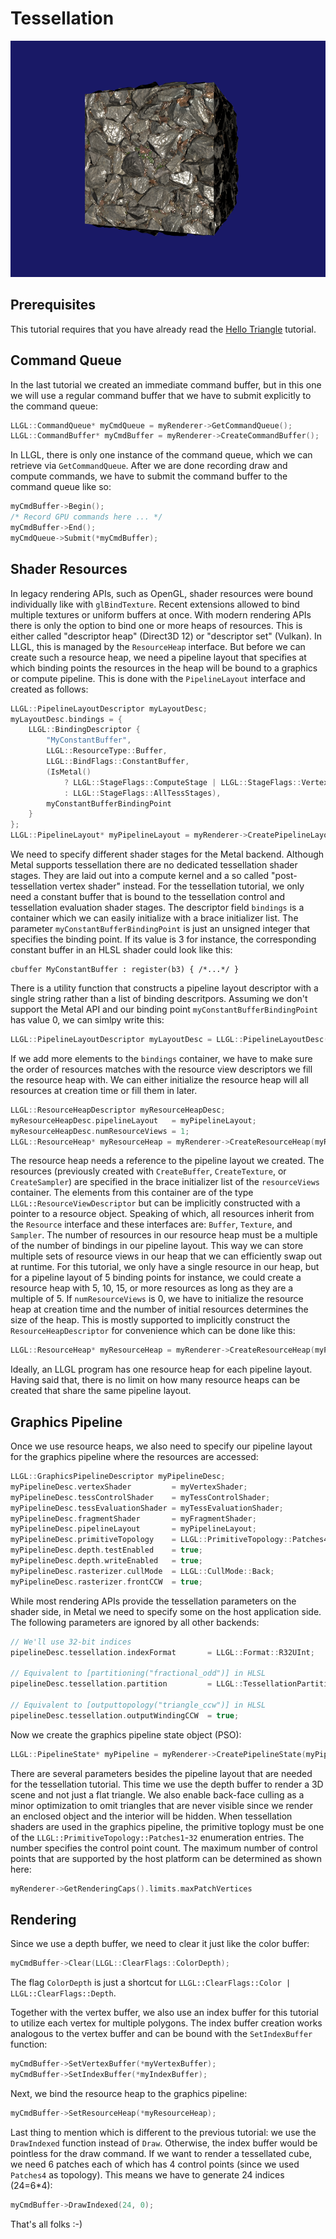 # Tessellation

<p align="center"><img src="Example.png"/></p>

## Prerequisites

This tutorial requires that you have already read the [Hello Triangle](../HelloTriangle) tutorial.


## Command Queue

In the last tutorial we created an immediate command buffer, but in this one we will use a regular command buffer that we have to submit explicitly to the command queue:
```cpp
LLGL::CommandQueue* myCmdQueue = myRenderer->GetCommandQueue();
LLGL::CommandBuffer* myCmdBuffer = myRenderer->CreateCommandBuffer();
```
In LLGL, there is only one instance of the command queue, which we can retrieve via `GetCommandQueue`.
After we are done recording draw and compute commands, we have to submit the command buffer to the command queue like so:
```cpp
myCmdBuffer->Begin();
/* Record GPU commands here ... */
myCmdBuffer->End();
myCmdQueue->Submit(*myCmdBuffer);
```


## Shader Resources

In legacy rendering APIs, such as OpenGL, shader resources were bound individually like with `glBindTexture`. Recent extensions allowed to bind multiple textures or uniform buffers at once. With modern rendering APIs there is only the option to bind one or more heaps of resources. This is either called "descriptor heap" (Direct3D 12) or "descriptor set" (Vulkan). In LLGL, this is managed by the `ResourceHeap` interface. But before we can create such a resource heap, we need a pipeline layout that specifies at which binding points the resources in the heap will be bound to a graphics or compute pipeline. This is done with the `PipelineLayout` interface and created as follows:
```cpp
LLGL::PipelineLayoutDescriptor myLayoutDesc;
myLayoutDesc.bindings = {
    LLGL::BindingDescriptor {
        "MyConstantBuffer",
        LLGL::ResourceType::Buffer,
        LLGL::BindFlags::ConstantBuffer,
        (IsMetal()
            ? LLGL::StageFlags::ComputeStage | LLGL::StageFlags::VertexStage
            : LLGL::StageFlags::AllTessStages),
        myConstantBufferBindingPoint
    }
};
LLGL::PipelineLayout* myPipelineLayout = myRenderer->CreatePipelineLayout(myLayoutDesc);
```
We need to specify different shader stages for the Metal backend. Although Metal supports tessellation there are no dedicated tessellation shader stages. They are laid out into a compute kernel and a so called "post-tessellation vertex shader" instead. For the tessellation tutorial, we only need a constant buffer that is bound to the tessellation control and tessellation evaluation shader stages. The descriptor field `bindings` is a container which we can easily initialize with a brace initializer list. The parameter `myConstantBufferBindingPoint` is just an unsigned integer that specifies the binding point. If its value is 3 for instance, the corresponding constant buffer in an HLSL shader could look like this:
```hlsl
cbuffer MyConstantBuffer : register(b3) { /*...*/ }
```
There is a utility function that constructs a pipeline layout descriptor with a single string rather than a list of binding descritpors. Assuming we don't support the Metal API and our binding point `myConstantBufferBindingPoint` has value 0, we can simlpy write this:
```cpp
LLGL::PipelineLayoutDescriptor myLayoutDesc = LLGL::PipelineLayoutDesc("cbuffer(MyConstantBuffer@0):tesc:tese");
```

If we add more elements to the `bindings` container, we have to make sure the order of resources matches with the resource view descriptors we fill the resource heap with. We can either initialize the resource heap will all resources at creation time or fill them in later.
```cpp
LLGL::ResourceHeapDescriptor myResourceHeapDesc;
myResourceHeapDesc.pipelineLayout   = myPipelineLayout;
myResourceHeapDesc.numResourceViews = 1;
LLGL::ResourceHeap* myResourceHeap = myRenderer->CreateResourceHeap(myResourceHeapDesc, { myConstantBuffer });
```
The resource heap needs a reference to the pipeline layout we created. The resources (previously created with `CreateBuffer`, `CreateTexture`, or `CreateSampler`) are specified in the brace initializer list of the `resourceViews` container. The elements from this container are of the type `LLGL::ResourceViewDescriptor` but can be implicitly constructed with a pointer to a resource object. Speaking of which, all resources inherit from the `Resource` interface and these interfaces are: `Buffer`, `Texture`, and `Sampler`. The number of resources in our resource heap must be a multiple of the number of bindings in our pipeline layout. This way we can store multiple sets of resource views in our heap that we can efficiently swap out at runtime. For this tutorial, we only have a single resource in our heap, but for a pipeline layout of 5 binding points for instance, we could create a resource heap with 5, 10, 15, or more resources as long as they are a multiple of 5. If `numResourceViews` is 0, we have to initialize the resource heap at creation time and the number of initial resources determines the size of the heap. This is mostly supported to implicitly construct the `ResourceHeapDescriptor` for convenience which can be done like this:
```cpp
LLGL::ResourceHeap* myResourceHeap = myRenderer->CreateResourceHeap(myPipelineLayout, { myConstantBuffer });
```
Ideally, an LLGL program has one resource heap for each pipeline layout. Having said that, there is no limit on how many resource heaps can be created that share the same pipeline layout.


## Graphics Pipeline

Once we use resource heaps, we also need to specify our pipeline layout for the graphics pipeline where the resources are accessed:
```cpp
LLGL::GraphicsPipelineDescriptor myPipelineDesc;
myPipelineDesc.vertexShader         = myVertexShader;                    // Vertex shader
myPipelineDesc.tessControlShader    = myTessControlShader;               // Tessellation-control shader, aka. "Hull" shader
myPipelineDesc.tessEvaluationShader = myTessEvaluationShader;            // Tessellation-evaluation shader, aka. "Domain" shader
myPipelineDesc.fragmentShader       = myFragmentShader;                  // Fragment shader, aka. "Pixel" shader
myPipelineDesc.pipelineLayout       = myPipelineLayout;                  // Specify our pipeline layout
myPipelineDesc.primitiveTopology    = LLGL::PrimitiveTopology::Patches4; // Input topology: patches with 4 control points
myPipelineDesc.depth.testEnabled    = true;                              // Enable depth test
myPipelineDesc.depth.writeEnabled   = true;                              // Enable depth writing
myPipelineDesc.rasterizer.cullMode  = LLGL::CullMode::Back;              // Enable back-face culling
myPipelineDesc.rasterizer.frontCCW  = true;                              // Front facing polygons: counter-clock-wise (CCW) winding
```
While most rendering APIs provide the tessellation parameters on the shader side, in Metal we need to specify some on the host application side.
The following parameters are ignored by all other backends:
```cpp
// We'll use 32-bit indices
pipelineDesc.tessellation.indexFormat       = LLGL::Format::R32UInt;

// Equivalent to [partitioning("fractional_odd")] in HLSL
pipelineDesc.tessellation.partition         = LLGL::TessellationPartition::FractionalOdd;

// Equivalent to [outputtopology("triangle_ccw")] in HLSL
pipelineDesc.tessellation.outputWindingCCW  = true;
```
Now we create the graphics pipeline state object (PSO):
```cpp
LLGL::PipelineState* myPipeline = myRenderer->CreatePipelineState(myPipelineDesc);
```
There are several parameters besides the pipeline layout that are needed for the tessellation tutorial. This time we use the depth buffer to render a 3D scene and not just a flat triangle. We also enable back-face culling as a minor optimization to omit triangles that are never visible since we render an enclosed object and the interior will be hidden. When tessellation shaders are used in the graphics pipeline, the primitive toplogy must be one of the `LLGL::PrimitiveTopology::Patches1`-`32` enumeration entries. The number specifies the control point count. The maximum number of control points that are supported by the host platform can be determined as shown here:
```cpp
myRenderer->GetRenderingCaps().limits.maxPatchVertices
```


## Rendering

Since we use a depth buffer, we need to clear it just like the color buffer:
```cpp
myCmdBuffer->Clear(LLGL::ClearFlags::ColorDepth);
```
The flag `ColorDepth` is just a shortcut for `LLGL::ClearFlags::Color | LLGL::ClearFlags::Depth`.

Together with the vertex buffer, we also use an index buffer for this tutorial to utilize each vertex for multiple polygons. The index buffer creation works analogous to the vertex buffer and can be bound with the `SetIndexBuffer` function:
```cpp
myCmdBuffer->SetVertexBuffer(*myVertexBuffer);
myCmdBuffer->SetIndexBuffer(*myIndexBuffer);
```

Next, we bind the resource heap to the graphics pipeline:
```cpp
myCmdBuffer->SetResourceHeap(*myResourceHeap);
```
Last thing to mention which is different to the previous tutorial: we use the `DrawIndexed` function instead of `Draw`. Otherwise, the index buffer would be pointless for the draw command. If we want to render a tessellated cube, we need 6 patches each of which has 4 control points (since we used `Patches4` as topology). This means we have to generate 24 indices (24=6*4):
```cpp
myCmdBuffer->DrawIndexed(24, 0);
```


That's all folks :-)


